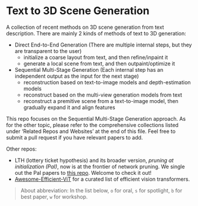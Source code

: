 # Text to 3D Scene Generation
A collection of recent methods on 3D scene generation from text description.
There are mainly 2 kinds of methods of text to 3D generation:

- Direct End-to-End Generation
(There are multiple internal steps, but they are transparent to the user)
    - initialize a coarse layout from text, and then refine/inpaint it
    - generate a local scene from text, and then outpaint/optimize it 
- Sequential Multi-Stage Generation
(Each internal step has an independent output as the input for the next stage)
    - reconstruction based on text-to-image models and depth-estimation models
    - reconstruct based on the multi-view generation models from text
    - reconstruct a premitive scene from a text-to-image model, then gradually expand it and align features

This repo focuses on the Sequential Multi-Stage Generation approach. As for the other topic, please refer to the comprehensive collections listed under ‘Related Repos and Websites’ at the end of this file. Feel free to submit a pull request if you have relevant papers to add.

Other repos:

-   LTH (lottery ticket hypothesis) and its broader version, _pruning at initialization (PaI)_, now is at the frontier of network pruning. We single out the PaI papers to [this repo](https://github.com/MingSun-Tse/Awesome-Pruning-at-Initialization). Welcome to check it out!
-   [Awesome-Efficient-ViT](https://github.com/MingSun-Tse/Awesome-Efficient-ViT) for a curated list of efficient vision transformers.

> About abbreviation: In the list below, `o` for oral, `s` for spotlight, `b` for best paper, `w` for workshop.